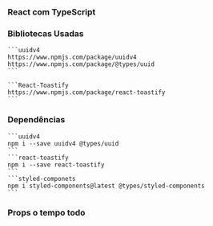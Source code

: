 ### React com TypeScript

### Bibliotecas Usadas
    ```uuidv4
    https://www.npmjs.com/package/uuidv4
    https://www.npmjs.com/package/@types/uuid
    ```

    ```React-Toastify
    https://www.npmjs.com/package/react-toastify
    ```

### Dependências
    ```uuidv4
    npm i --save uuidv4 @types/uuid
    ```
    ```react-toastify
    npm i --save react-toastify
    ```
    ```styled-componets
    npm i styled-components@latest @types/styled-components
    ```

### Props o tempo todo